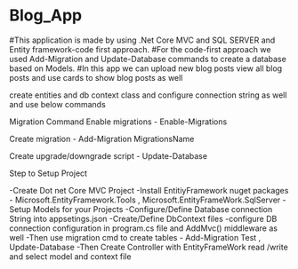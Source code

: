 # Blog_App
#This application is made by using .Net Core MVC and SQL SERVER and Entity framework-code first approach.
#For the code-first approach we used Add-Migration and Update-Database commands to create a database based on Models.
#In this app we can upload new blog posts view all blog posts and use cards to show blog posts as well

create entities and db context class and configure connection string as well and use below commands

Migration Command
Enable migrations -
Enable-Migrations

Create migration -
Add-Migration MigrationsName

Create upgrade/downgrade script -
Update-Database

Step to Setup Project

-Create Dot net Core MVC Project
-Install EntitiyFramework nuget packages - Microsoft.EntityFramework.Tools , Microsoft.EntityFrameWork.SqlServer
-Setup Models for your Projects
-Configure/Define Database connection String into appsetings.json
-Create/Define DbContext files
-configure DB connection configuration in program.cs file and AddMvc() middleware as well
-Then use migration cmd to create tables - Add-Migration Test , Update-Database
-Then Create Controller with EntityFrameWork read /write and select model and context file


